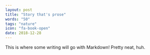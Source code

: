 ```yaml
---
layout: post
title: "Story that's prose"
words: "50"
tags: "nature"
icon: "fa-book-open"
date: 2018-12-28
---
```


This is where some writing will go with Markdown! Pretty neat, huh.